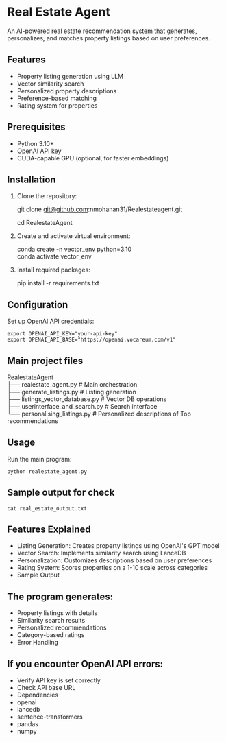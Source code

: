 # Real Estate Agent 

An AI-powered real estate recommendation system that generates, personalizes, and matches property listings based on user preferences.

## Features

- Property listing generation using LLM
- Vector similarity search
- Personalized property descriptions
- Preference-based matching
- Rating system for properties

## Prerequisites

- Python 3.10+
- OpenAI API key
- CUDA-capable GPU (optional, for faster embeddings)

## Installation

1. Clone the repository:

    git clone git@github.com:nmohanan31/Realestateagent.git

    cd RealestateAgent

2. Create and activate virtual environment:

    conda create -n vector_env python=3.10\
    conda activate vector_env

3. Install required packages:

    pip install -r requirements.txt


## Configuration

Set up OpenAI API credentials:

    export OPENAI_API_KEY="your-api-key"
    export OPENAI_API_BASE="https://openai.vocareum.com/v1"

## Main project files

RealestateAgent\
├── realestate_agent.py             # Main orchestration \
├── generate_listings.py            # Listing generation \
├── listings_vector_database.py     # Vector DB operations \
├── userinterface_and_search.py     # Search interface \
└── personalising_listings.py       # Personalized descriptions of Top recommendations 

## Usage

Run the main program:

    python realestate_agent.py

## Sample output for check

    cat real_estate_output.txt

## Features Explained

- Listing Generation: Creates property listings using OpenAI's GPT model
- Vector Search: Implements similarity search using LanceDB
- Personalization: Customizes descriptions based on user preferences
- Rating System: Scores properties on a 1-10 scale across categories
- Sample Output

## The program generates:

- Property listings with details
- Similarity search results
- Personalized recommendations
- Category-based ratings
- Error Handling


## If you encounter OpenAI API errors:

- Verify API key is set correctly
- Check API base URL
- Dependencies
- openai
- lancedb
- sentence-transformers
- pandas
- numpy